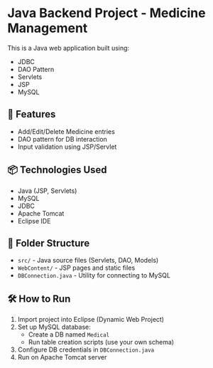 # Java Backend Project - Medicine Management

This is a Java web application built using:
- JDBC
- DAO Pattern
- Servlets
- JSP
- MySQL
  
## 🚀 Features
- Add/Edit/Delete Medicine entries
- DAO pattern for DB interaction
- Input validation using JSP/Servlet

## 📦 Technologies Used
- Java (JSP, Servlets)
- MySQL
- JDBC
- Apache Tomcat
- Eclipse IDE

## 📁 Folder Structure

- `src/` - Java source files (Servlets, DAO, Models)
- `WebContent/` - JSP pages and static files
- `DBConnection.java` - Utility for connecting to MySQL

## 🛠️ How to Run

1. Import project into Eclipse (Dynamic Web Project)
2. Set up MySQL database:
   - Create a DB named `Medical`
   - Run table creation scripts (use your own schema)
3. Configure DB credentials in `DBConnection.java`
4. Run on Apache Tomcat server


